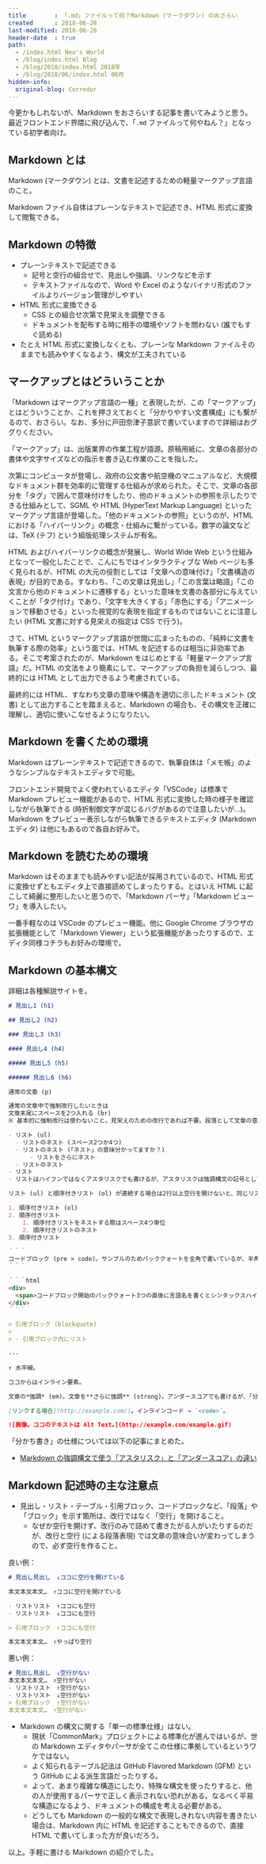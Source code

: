 ```yaml
---
title        : 「.md」ファイルって何？Markdown (マークダウン) のおさらい
created      : 2018-06-28
last-modified: 2018-06-28
header-date  : true
path:
  - /index.html Neo's World
  - /blog/index.html Blog
  - /blog/2018/index.html 2018年
  - /blog/2018/06/index.html 06月
hidden-info:
  original-blog: Corredor
---
```


今更かもしれないが、Markdown をおさらいする記事を書いてみようと思う。最近フロントエンド界隈に飛び込んで、「`.md` ファイルって何やねん？」となっている初学者向け。

## Markdown とは

Markdown (マークダウン) とは、文書を記述するための軽量マークアップ言語のこと。

Markdown ファイル自体はプレーンなテキストで記述でき、HTML 形式に変換して閲覧できる。

## Markdown の特徴

- プレーンテキストで記述できる
  - 記号と空行の組合せで、見出しや強調、リンクなどを示す
  - テキストファイルなので、Word や Excel のようなバイナリ形式のファイルよりバージョン管理がしやすい
- HTML 形式に変換できる
  - CSS との組合せ次第で見栄えを調整できる
  - ドキュメントを配布する時に相手の環境やソフトを問わない (誰でもすぐ読める)
- たとえ HTML 形式に変換しなくとも、プレーンな Markdown ファイルそのままでも読みやすくなるよう、構文が工夫されている

## マークアップとはどういうことか

「Markdown はマークアップ言語の一種」と表現したが、この「マークアップ」とはどういうことか、これを押さえておくと「分かりやすい文書構成」にも繋がるので、おさらい。なお、多分に戸田奈津子意訳で書いていますので詳細はおググりください。

「マークアップ」は、出版業界の作業工程が語源。原稿用紙に、文章の各部分の書体や文字サイズなどの指示を書き込む作業のことを指した。

次第にコンピュータが登場し、政府の公文書や航空機のマニュアルなど、大規模なドキュメント群を効率的に管理する仕組みが求められた。そこで、文章の各部分を「タグ」で囲んで意味付けをしたり、他のドキュメントの参照を示したりできる仕組みとして、SGML や HTML (HyperText Markup Language) といったマークアップ言語が登場した。「他のドキュメントの参照」というのが、HTML における「ハイパーリンク」の概念・仕組みに繋がっている。数学の論文などは、TeX (テフ) という組版処理システムが有名。

HTML およびハイパーリンクの概念が発展し、World Wide Web という仕組みとなって一般化したことで、こんにちではインタラクティブな Web ページも多く見られるが、HTML の大元の役割としては「文章への意味付け」「文書構造の表現」が目的である。すなわち、「この文章は見出し」「この言葉は略語」「この文言から他のドキュメントに遷移する」といった意味を文書の各部分に与えていくことが「タグ付け」であり、「文字を大きくする」「赤色にする」「アニメーションで移動させる」といった視覚的な表現を指定するものではないことに注意したい (HTML 文書に対する見栄えの指定は CSS で行う)。

さて、HTML というマークアップ言語が世間に広まったものの、「純粋に文書を執筆する際の効率」という面では、HTML を記述するのは相当に非効率である。そこで考案されたのが、Markdown をはじめとする「軽量マークアップ言語」だ。HTML の文法をより簡素にして、マークアップの負担を減らしつつ、最終的には HTML として出力できるよう考慮されている。

最終的には HTML、すなわち文章の意味や構造を適切に示したドキュメント (文書) として出力することを踏まえると、Markdown の場合も、その構文を正確に理解し、適切に使いこなせるようになりたい。

## Markdown を書くための環境

Markdown はプレーンテキストで記述できるので、執筆自体は「メモ帳」のようなシンプルなテキストエディタで可能。

フロントエンド開発でよく使われているエディタ「VSCode」は標準で Markdown プレビュー機能があるので、HTML 形式に変換した時の様子を確認しながら執筆できる (時折制御文字が混じるバグがあるので注意したいが…)。Markdown をプレビュー表示しながら執筆できるテキストエディタ (Markdown エディタ) は他にもあるので各自お好みで。

## Markdown を読むための環境

Markdown はそのままでも読みやすい記法が採用されているので、HTML 形式に変換せずともエディタ上で直接読めてしまったりする。とはいえ HTML に起こして綺麗に整形したいと思うので、「Markdown パーサ」「Markdown ビューワ」を導入したい。

一番手軽なのは VSCode のプレビュー機能。他に Google Chrome ブラウザの拡張機能として「Markdown Viewer」という拡張機能があったりするので、エディタ同様コチラもお好みの環境で。

## Markdown の基本構文

詳細は各種解説サイトを。

```markdown
# 見出し1 (h1)

## 見出し2 (h2)

### 見出し3 (h3)

#### 見出し4 (h4)

##### 見出し5 (h5)

###### 見出し6 (h6)

通常の文章 (p)

通常の文章中で強制改行したいときは  
文章末尾にスペースを2つ入れる (br)  
※ 基本的に強制改行は使わないこと。見栄えのための改行であれば不要。段落として文章の意味を区切るべきではないか考慮すること

- リスト (ul)
  - リストのネスト (スペース2つか4つ)
  - リストのネスト (「ネスト」の意味分かってますか？)
      - リストをさらにネスト
  - リストのネスト
- リスト
- リストはハイフンではなくアスタリスクでも書けるが、アスタリスクは強調構文の記号としても使うので混同を避けるためハイフンを推奨。

リスト (ul) と順序付きリスト (ol) が連続する場合は2行以上空行を開けないと、同じリストとして扱われてしまう。

1. 順序付きリスト (ol)
2. 順序付きリスト
    1. 順序付きリストをネストする際はスペース4つ単位
    2. 順序付きリストのネスト
3. 順序付きリスト

｀｀｀
コードブロック (pre > code)。サンプルのためバッククォートを全角で書いているが、半角で書くこと。
｀｀｀

｀｀｀html
<div>
  <span>コードブロック開始のバッククォート3つの直後に言語名を書くとシンタックスハイライトできる</span>
</div>
｀｀｀

> 引用ブロック (blockquote)
> 
> - 引用ブロック内にリスト

---

↑ 水平線。

ココからはインライン要素。

文章の*強調* (em)。文章を**さらに強調** (strong)。アンダースコアでも書けるが、「分かち書き」が必要になるパーサが多いので、アスタリスクの方が良いかも。

[リンクする場合](http://example.com/)。インラインコード → `<code>`。

![画像。ココのテキストは Alt Text。](http://example.com/example.gif)
```

「分かち書き」の仕様については以下の記事にまとめた。

- [Markdown の強調構文で使う「アスタリスク」と「アンダースコア」の違い](/blog/2018/05/01-01.html)

## Markdown 記述時の主な注意点

- 見出し・リスト・テーブル・引用ブロック、コードブロックなど、「段落」や「ブロック」を示す箇所は、改行ではなく「空行」を開けること。
  - なぜか空行を開けず、改行のみで詰めて書きたがる人がいたりするのだが、改行と空行 (による段落表現) では文章の意味合いが変わってしまうので、必ず空行を作ること。

良い例：

```markdown
# 見出し見出し　↓ココに空行を開けている

本文本文本文…　↑ココに空行を開けている

- リストリスト　↑ココにも空行
- リストリスト　↓ココにも空行

> 引用ブロック　↑ココにも空行

本文本文本文…　↑やっぱり空行
```

悪い例：

```markdown
# 見出し見出し　↓空行がない
本文本文本文…　↑空行がない
- リストリスト　↑空行がない
- リストリスト　↓空行がない
> 引用ブロック　↑空行がない
本文本文本文…　↑空行がない
```

- Markdown の構文に関する「単一の標準仕様」はない。
  - 現状「CommonMark」プロジェクトによる標準化が進んではいるが、世の Markdown エディタやパーサが全てこの仕様に準拠しているというワケではない。
  - よく知られるテーブル記法は GitHub Flavored Markdown (GFM) という GitHub による派生言語だったりする。
  - よって、あまり複雑な構造にしたり、特殊な構文を使ったりすると、他の人が使用するパーサで正しく表示されない恐れがある。なるべく平易な構造になるよう、ドキュメントの構成を考える必要がある。
  - どうしても Markdown の一般的な構文で表現しきれない内容を書きたい場合は、Markdown 内に HTML を記述することもできるので、直接 HTML で書いてしまった方が良いだろう。

以上。手軽に書ける Markdown の紹介でした。
